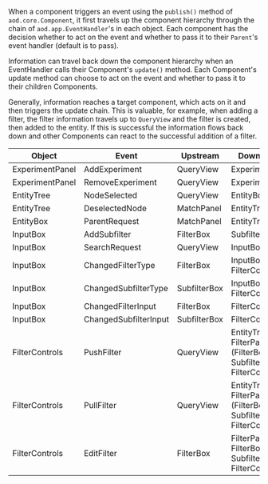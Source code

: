 
When a component triggers an event using the `publish()` method of `aod.core.Component`, it first travels up the component hierarchy through the chain of `aod.app.EventHandler`'s in each object. 
Each component has the decision whether to act on the event and whether to pass it to their `Parent`'s event handler (default is to pass). 

Information can travel back down the component hierarchy when an EventHandler calls their Component's `update()` method. 
Each Component's update method can choose to act on the event and whether to pass it to their children Components.  

Generally, information reaches a target component, which acts on it and then triggers the update chain. This is valuable, for example, when adding a filter, the filter information travels up to `QueryView` and the filter is created, then added to the entity. If this is successful the information flows back down and other Components can react to the successful addition of a filter. 

|Object|Event|Upstream|Downstream|
|-|-|-|-|
|ExperimentPanel|AddExperiment|QueryView|ExperimentPanel|
|ExperimentPanel|RemoveExperiment|QueryView|ExperimentPanel|
|EntityTree|NodeSelected|QueryView|EntityBox|
|EntityTree|DeselectedNode|MatchPanel|EntityTree|
|EntityBox|ParentRequest|MatchPanel|EntityTree|
|InputBox|AddSubfilter|FilterBox|SubfilterBox|
|InputBox|SearchRequest|QueryView|InputBox|
|InputBox|ChangedFilterType|FilterBox|InputBox, FilterControls|
|InputBox|ChangedSubfilterType|SubfilterBox|InputBox, FilterControls|
|InputBox|ChangedFilterInput|FilterBox|FilterControls|
|InputBox|ChangedSubfilterInput|SubfilterBox|FilterControls|
|FilterControls|PushFilter|QueryView|EntityTree, FilterPanel (FilterBox, SubfilterBox, FilterControls)|
|FilterControls|PullFilter|QueryView|EntityTree, FilterPanel (FilterBox, SubfilterBox, FilterControls|
|FilterControls|EditFilter|FilterBox|FilterPanel --> FilterBox, SubfilterBox, FilterControls|